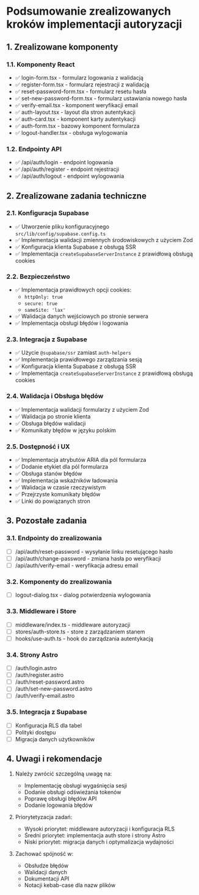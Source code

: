 # Podsumowanie zrealizowanych kroków implementacji autoryzacji

## 1. Zrealizowane komponenty

### 1.1. Komponenty React
- ✅ login-form.tsx - formularz logowania z walidacją
- ✅ register-form.tsx - formularz rejestracji z walidacją
- ✅ reset-password-form.tsx - formularz resetu hasła
- ✅ set-new-password-form.tsx - formularz ustawiania nowego hasła
- ✅ verify-email.tsx - komponent weryfikacji email
- ✅ auth-layout.tsx - layout dla stron autentykacji
- ✅ auth-card.tsx - komponent karty autentykacji
- ✅ auth-form.tsx - bazowy komponent formularza
- ✅ logout-handler.tsx - obsługa wylogowania

### 1.2. Endpointy API
- ✅ /api/auth/login - endpoint logowania
- ✅ /api/auth/register - endpoint rejestracji
- ✅ /api/auth/logout - endpoint wylogowania

## 2. Zrealizowane zadania techniczne

### 2.1. Konfiguracja Supabase
- ✅ Utworzenie pliku konfiguracyjnego `src/lib/config/supabase.config.ts`
- ✅ Implementacja walidacji zmiennych środowiskowych z użyciem Zod
- ✅ Konfiguracja klienta Supabase z obsługą SSR
- ✅ Implementacja `createSupabaseServerInstance` z prawidłową obsługą cookies

### 2.2. Bezpieczeństwo
- ✅ Implementacja prawidłowych opcji cookies:
  - `httpOnly: true`
  - `secure: true`
  - `sameSite: 'lax'`
- ✅ Walidacja danych wejściowych po stronie serwera
- ✅ Implementacja obsługi błędów i logowania

### 2.3. Integracja z Supabase
- ✅ Użycie `@supabase/ssr` zamiast `auth-helpers`
- ✅ Implementacja prawidłowego zarządzania sesją
- ✅ Konfiguracja klienta Supabase z obsługą SSR
- ✅ Implementacja `createSupabaseServerInstance` z prawidłową obsługą cookies

### 2.4. Walidacja i Obsługa błędów
- ✅ Implementacja walidacji formularzy z użyciem Zod
- ✅ Walidacja po stronie klienta
- ✅ Obsługa błędów walidacji
- ✅ Komunikaty błędów w języku polskim

### 2.5. Dostępność i UX
- ✅ Implementacja atrybutów ARIA dla pól formularza
- ✅ Dodanie etykiet dla pól formularza
- ✅ Obsługa stanów błędów
- ✅ Implementacja wskaźników ładowania
- ✅ Walidacja w czasie rzeczywistym
- ✅ Przejrzyste komunikaty błędów
- ✅ Linki do powiązanych stron

## 3. Pozostałe zadania

### 3.1. Endpointy do zrealizowania
- [ ] /api/auth/reset-password - wysyłanie linku resetującego hasło
- [ ] /api/auth/change-password - zmiana hasła po weryfikacji
- [ ] /api/auth/verify-email - weryfikacja adresu email

### 3.2. Komponenty do zrealizowania
- [ ] logout-dialog.tsx - dialog potwierdzenia wylogowania

### 3.3. Middleware i Store
- [ ] middleware/index.ts - middleware autoryzacji
- [ ] stores/auth-store.ts - store z zarządzaniem stanem
- [ ] hooks/use-auth.ts - hook do zarządzania autentykacją

### 3.4. Strony Astro
- [ ] /auth/login.astro
- [ ] /auth/register.astro
- [ ] /auth/reset-password.astro
- [ ] /auth/set-new-password.astro
- [ ] /auth/verify-email.astro

### 3.5. Integracja z Supabase
- [ ] Konfiguracja RLS dla tabel
- [ ] Polityki dostępu
- [ ] Migracja danych użytkowników

## 4. Uwagi i rekomendacje

1. Należy zwrócić szczególną uwagę na:
   - Implementację obsługi wygaśnięcia sesji
   - Dodanie obsługi odświeżania tokenów
   - Poprawę obsługi błędów API
   - Dodanie logowania błędów

2. Priorytetyzacja zadań:
   - Wysoki priorytet: middleware autoryzacji i konfiguracja RLS
   - Średni priorytet: implementacja auth store i strony Astro
   - Niski priorytet: migracja danych i optymalizacja wydajności

3. Zachować spójność w:
   - Obsłudze błędów
   - Walidacji danych
   - Dokumentacji API
   - Notacji kebab-case dla nazw plików 